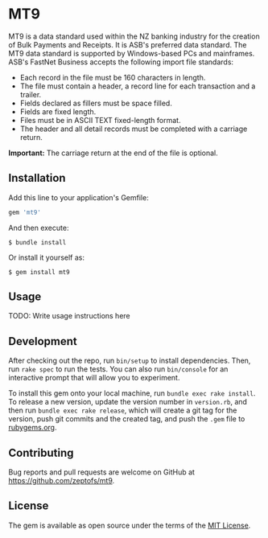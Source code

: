 # MT9

MT9 is a data standard used within the NZ banking industry for the creation of Bulk Payments and Receipts. It is ASB's preferred data standard.
The MT9 data standard is supported by Windows-based PCs and mainframes. ASB's FastNet Business accepts the following import file standards:
- Each record in the file must be 160 characters in length.
- The file must contain a header, a record line for each transaction and a trailer.
- Fields declared as fillers must be space filled.
- Fields are fixed length.
- Files must be in ASCII TEXT fixed-length format.
- The header and all detail records must be completed with a carriage return.

**Important:** The carriage return at the end of the file is optional.

## Installation

Add this line to your application's Gemfile:

```ruby
gem 'mt9'
```

And then execute:

    $ bundle install

Or install it yourself as:

    $ gem install mt9

## Usage

TODO: Write usage instructions here

## Development

After checking out the repo, run `bin/setup` to install dependencies. Then, run `rake spec` to run the tests. You can also run `bin/console` for an interactive prompt that will allow you to experiment.

To install this gem onto your local machine, run `bundle exec rake install`. To release a new version, update the version number in `version.rb`, and then run `bundle exec rake release`, which will create a git tag for the version, push git commits and the created tag, and push the `.gem` file to [rubygems.org](https://rubygems.org).

## Contributing

Bug reports and pull requests are welcome on GitHub at https://github.com/zeptofs/mt9.

## License

The gem is available as open source under the terms of the [MIT License](https://opensource.org/licenses/MIT).
